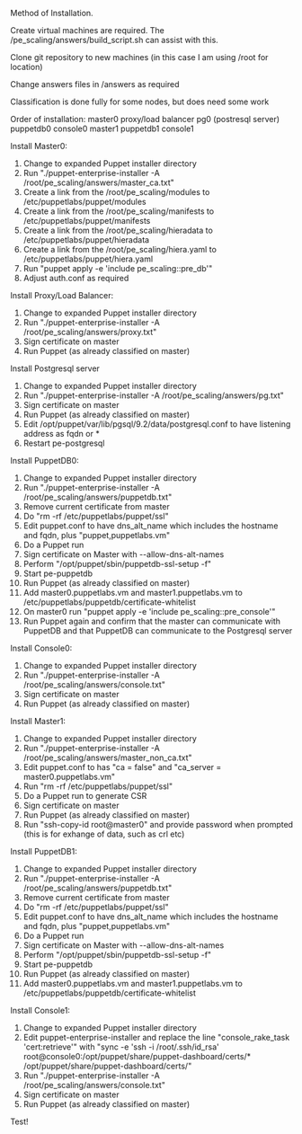 Method of Installation.

Create virtual machines are required. The /pe_scaling/answers/build_script.sh can assist with this.

Clone git repository to new machines (in this case I am using /root for location)

Change answers files in /answers as required

Classification is done fully for some nodes, but does need some work

Order of installation:
master0
proxy/load balancer
pg0 (postresql server)
puppetdb0
console0
master1
puppetdb1
console1

Install Master0:
1. Change to expanded Puppet installer directory
2. Run "./puppet-enterprise-installer -A /root/pe_scaling/answers/master_ca.txt"
3. Create a link from the /root/pe_scaling/modules to /etc/puppetlabs/puppet/modules
4. Create a link from the /root/pe_scaling/manifests to /etc/puppetlabs/puppet/manifests
5. Create a link from the /root/pe_scaling/hieradata to /etc/puppetlabs/puppet/hieradata
6. Create a link from the /root/pe_scaling/hiera.yaml to /etc/puppetlabs/puppet/hiera.yaml
7. Run "puppet apply -e 'include pe_scaling::pre_db'"
8. Adjust auth.conf as required

Install Proxy/Load Balancer:
1. Change to expanded Puppet installer directory
2. Run "./puppet-enterprise-installer -A /root/pe_scaling/answers/proxy.txt"
3. Sign certificate on master
4. Run Puppet (as already classified on master)

Install Postgresql server
1. Change to expanded Puppet installer directory
2. Run "./puppet-enterprise-installer -A /root/pe_scaling/answers/pg.txt"
3. Sign certificate on master
4. Run Puppet (as already classified on master)
5. Edit /opt/puppet/var/lib/pgsql/9.2/data/postgresql.conf to have listening address as fqdn or *
6. Restart pe-postgresql

Install PuppetDB0:
1. Change to expanded Puppet installer directory
2. Run "./puppet-enterprise-installer -A /root/pe_scaling/answers/puppetdb.txt"
3. Remove current certificate from master
4. Do "rm -rf /etc/puppetlabs/puppet/ssl"
5. Edit puppet.conf to have dns_alt_name which includes the hostname and fqdn, plus "puppet,puppetlabs.vm"
6. Do a Puppet run
7. Sign certificate on Master with --allow-dns-alt-names
8. Perform "/opt/puppet/sbin/puppetdb-ssl-setup -f"
9. Start pe-puppetdb
10. Run Puppet (as already classified on master)
11. Add master0.puppetlabs.vm and master1.puppetlabs.vm to /etc/puppetlabs/puppetdb/certificate-whitelist
12. On master0 run "puppet apply -e 'include pe_scaling::pre_console'"
13. Run Puppet again and confirm that the master can communicate with PuppetDB and that PuppetDB can communicate to the Postgresql server

Install Console0:
1. Change to expanded Puppet installer directory
2. Run "./puppet-enterprise-installer -A /root/pe_scaling/answers/console.txt"
3. Sign certificate on master
4. Run Puppet (as already classified on master)

Install Master1:
1. Change to expanded Puppet installer directory
2. Run "./puppet-enterprise-installer -A /root/pe_scaling/answers/master_non_ca.txt"
3. Edit puppet.conf to has "ca = false" and "ca_server = master0.puppetlabs.vm"
4. Run "rm -rf /etc/puppetlabs/puppet/ssl"
5. Do a Puppet run to generate CSR
6. Sign certificate on master
7. Run Puppet (as already classified on master)
8. Run "ssh-copy-id root@master0" and provide password when prompted (this is for exhange of data, such as crl etc)

Install PuppetDB1:
1. Change to expanded Puppet installer directory
2. Run "./puppet-enterprise-installer -A /root/pe_scaling/answers/puppetdb.txt"
3. Remove current certificate from master
4. Do "rm -rf /etc/puppetlabs/puppet/ssl"
5. Edit puppet.conf to have dns_alt_name which includes the hostname and fqdn, plus "puppet,puppetlabs.vm"
6. Do a Puppet run
7. Sign certificate on Master with --allow-dns-alt-names
8. Perform "/opt/puppet/sbin/puppetdb-ssl-setup -f"
9. Start pe-puppetdb
10. Run Puppet (as already classified on master)
11. Add master0.puppetlabs.vm and master1.puppetlabs.vm to /etc/puppetlabs/puppetdb/certificate-whitelist

Install Console1:
1. Change to expanded Puppet installer directory
2. Edit puppet-enterprise-installer and replace the line "console_rake_task 'cert:retrieve'" with "sync -e 'ssh -i /root/.ssh/id_rsa' root@console0:/opt/puppet/share/puppet-dashboard/certs/* /opt/puppet/share/puppet-dashboard/certs/"
3. Run "./puppet-enterprise-installer -A /root/pe_scaling/answers/console.txt"
4. Sign certificate on master
5. Run Puppet (as already classified on master)

Test!
